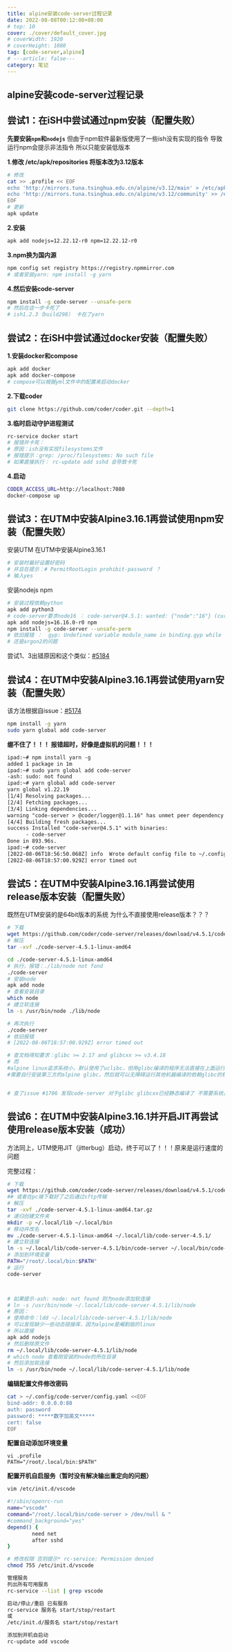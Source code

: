 ```yaml
---
title: alpine安装code-server过程记录
date: 2022-08-08T00:12:00+08:00
# top: 10
cover: ./cover/default_cover.jpg
# coverWidth: 1920
# coverHeight: 1080
tag: [code-server,alpine]
# ---article: false---
category: 笔记
---
```



## alpine安装code-server过程记录

## 尝试1：在iSH中尝试通过npm安装（配置失败）

**先要安装`npm`和`nodejs`**
但由于npm软件最新版使用了一些ish没有实现的指令 导致运行npm会提示非法指令 所以只能安装低版本

**1.修改 /etc/apk/repositories 将版本改为3.12版本**

```bash
# 修改
cat >> .profile << EOF
echo 'http://mirrors.tuna.tsinghua.edu.cn/alpine/v3.12/main' > /etc/apk/repositories
echo 'http://mirrors.tuna.tsinghua.edu.cn/alpine/v3.12/community' >> /etc/apk/repositories
EOF
# 更新
apk update
```

**2.安装**

```bash
apk add nodejs=12.22.12-r0 npm=12.22.12-r0
```

**3.npm换为国内源**

```bash
npm config set registry https://registry.npmmirror.com
# 或者安装yarn: npm install -g yarn
```

**4.然后安装code-server**

```bash
npm install -g code-server --unsafe-perm
# 然后在这一步卡死了
# ish1.2.3（build298） 卡在了yarn
```

## 尝试2：在iSH中尝试通过docker安装（配置失败）

**1.安装docker和compose**

```bash
apk add docker
apk add docker-compose
# compose可以根据yml文件中的配置来启动docker
```

**2.下载coder**

```bash
git clone https://github.com/coder/coder.git --depth=1
```

**3.临时启动守护进程测试**

```bash
rc-service docker start
# 报错并卡死：
# 原因：ish没有实现filesystems文件
# 报错提示：grep: /proc/filesystems: No such file
# 如果直接执行： rc-update add sshd 会导致卡死
```

**4.启动**

```bash
CODER_ACCESS_URL=http://localhost:7080
docker-compose up
```

## 尝试3：在UTM中安装Alpine3.16.1再尝试使用npm安装（配置失败）

安装UTM 在UTM中安装Alpine3.16.1

```bash
# 安装时最好设置好密码
# 并且在提示：# PermitRootLogin prohibit-password ？
# 输入yes
```

安装nodejs npm

```bash
# 安装过程依赖python
apk add python3
# code-server要求node16 ： code-server@4.5.1: wanted: {"node":"16"} (current: {"node":"12.22.12","npm":"6.14.16"})
apk add nodejs=16.16.0-r0 npm
npm install -g code-server --unsafe-perm
# 依旧报错 ：  gyp: Undefined variable module_name in binding.gyp while trying to load binding.gyp
# 还是argon2的问题
```

尝试1、3出错原因和这个类似：[#5184](https://github.com/coder/code-server/issues/5184)

## 尝试4：在UTM中安装Alpine3.16.1再尝试使用yarn安装（配置失败）

该方法根据自issue：[#5174](https://github.com/coder/code-server/issues/5174)

```bash
npm install -g yarn
sudo yarn global add code-server
```

**绷不住了！！！ 报错超时，好像是虚拟机的问题！！！**

```txt
ipad:~# npm install yarn -g
added 1 package in 1m
ipad:~# sudo yarn global add code-server
-ash: sudo: not found
ipad:~# yarn global add code-server
yarn global v1.22.19
[1/4] Resolving packages...
[2/4] Fetching packages...
[3/4] Linking dependencies...
warning "code-server > @coder/logger@1.1.16" has unmet peer dependency "@google-cloud/logging@^4.5.2".
[4/4] Building fresh packages...
success Installed "code-server@4.5.1" with binaries:
      - code-server
Done in 893.96s.
ipad:~# code-server 
[2022-08-06T18:56:50.068Z] info  Wrote default config file to ~/.config/code-server/config.yaml
[2022-08-06T18:57:00.929Z] error timed out
```

## 尝试5：在UTM中安装Alpine3.16.1再尝试使用release版本安装（配置失败）

既然在UTM安装的是64bit版本的系统 为什么不直接使用release版本？？？

```bash
# 下载
wget https://github.com/coder/code-server/releases/download/v4.5.1/code-server-4.5.1-linux-amd64.tar.gz
# 解压
tar -xvf ./code-server-4.5.1-linux-amd64

cd ./code-server-4.5.1-linux-amd64
# 执行，报错：./lib/node not fond
./code-server
# 安装node
apk add node 
# 查看安装目录
which node
# 建立软连接
ln -s /usr/bin/node ./lib/node

# 再次执行
./code-server
# 依旧报错
# [2022-08-06T18:57:00.929Z] error timed out

# 查文档得知要求：glibc >= 2.17 and glibcxx >= v3.4.18
# 而
#alpine linux追求系统小，默认使用了uclibc，但用glibc编译的程序无法直接在上面运行了。
#需要自行安装第三方的alpine glibc，然后就可以无障碍运行其他机器编译的依赖glibc的程序了。


# 查了issue #1706 发现code-server 对于glibc glibcxx已经静态编译了 不需要系统自带静态链接库了


```

## 尝试6：在UTM中安装Alpine3.16.1并开启JIT再尝试使用release版本安装（成功）

方法同上，UTM使用JIT（jitterbug）启动，终于可以了！！！原来是运行速度的问题

完整过程：

```bash
# 下载
wget https://github.com/coder/code-server/releases/download/v4.5.1/code-server-4.5.1-linux-amd64.tar.gz
## 或者在pc端下载好了之后通过sftp传输
# 解压
tar -xvf ./code-server-4.5.1-linux-amd64.tar.gz
# 递归创建文件夹
mkdir -p ~/.local/lib ~/.local/bin
# 移动并改名
mv ./code-server-4.5.1-linux-amd64 ~/.local/lib/code-server-4.5.1/
# 建立软连接
ln -s ~/.local/lib/code-server-4.5.1/bin/code-server ~/.local/bin/code-server
# 添加到环境变量
PATH="/root/.local/bin:$PATH"
# 运行
code-server 



# 如果提示-ash: node: not found 则为node添加软连接
# ln -s /usr/bin/node ~/.local/lib/code-server-4.5.1/lib/node
# 原因：
# 使用命令：ldd ~/.local/lib/code-server-4.5.1/lib/node
# 可以发现缺少一些动态链接库，因为alpine是阉割版的linux
# 所以直接
apk add nodejs
# 然后删除原文件
rm ~/.local/lib/code-server-4.5.1/lib/node
# which node 查看刚安装的node的所在目录
# 然后添加软连接
ln -s /usr/bin/node ~/.local/lib/code-server-4.5.1/lib/node
```

**编辑配置文件修改密码**

```bash
cat > ~/.config/code-server/config.yaml <<EOF
bind-addr: 0.0.0.0:80
auth: password
password: *****数字加英文*****
cert: false
EOF
```

**配置自动添加环境变量**

```
vi .profile
PATH="/root/.local/bin:$PATH"
```

**配置开机自启服务（暂时没有解决输出重定向的问题）**

```bash
vim /etc/init.d/vscode
```

```bash
#!/sbin/openrc-run
name="vscode"
command="/root/.local/bin/code-server > /dev/null & "
#command_background="yes"
depend() {
        need net
        after sshd
}
```

```bash
# 修改权限 否则提示* rc-service: Permission denied
chmod 755 /etc/init.d/vscode
```

```bash
管理服务
列出所有可用服务
rc-service --list | grep vscode

启动/停止/重启 已有服务
rc-service 服务名 start/stop/restart
或
/etc/init.d/服务名 start/stop/restart

添加到开机自启动
rc-update add vscode
```
